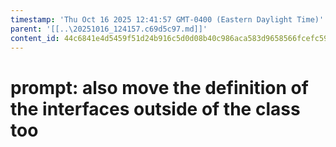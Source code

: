 ```yaml
---
timestamp: 'Thu Oct 16 2025 12:41:57 GMT-0400 (Eastern Daylight Time)'
parent: '[[..\20251016_124157.c69d5c97.md]]'
content_id: 44c6841e4d5459f51d24b916c5d0d08b40c986aca583d9658566fcefc59daa88
---
```


# prompt: also move the definition of the interfaces outside of the class too
